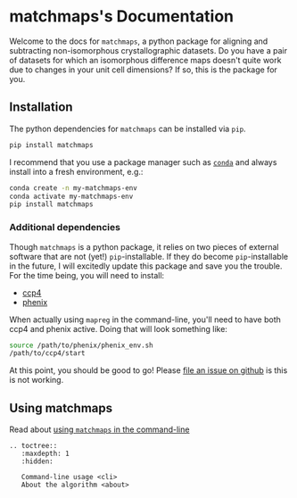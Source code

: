 # matchmaps's Documentation

Welcome to the docs for `matchmaps`, a python package for aligning and subtracting non-isomorphous crystallographic datasets. Do you have a pair of datasets for which an isomorphous difference maps doesn't quite work due to changes in your unit cell dimensions? If so, this is the package for you.

## Installation

The python dependencies for `matchmaps` can be installed via `pip`.
```bash
pip install matchmaps
```
I recommend that you use a package manager such as [`conda`](https://docs.conda.io/en/latest/) and always install into a fresh environment, e.g.:

```bash
conda create -n my-matchmaps-env
conda activate my-matchmaps-env
pip install matchmaps
```

### Additional dependencies

Though `matchmaps` is a python package, it relies on two pieces of external software that are not (yet!) `pip`-installable. If they do become `pip`-installable in the future, I will excitedly update this package and save you the trouble. For the time being, you will need to install:

 - [ccp4](https://www.ccp4.ac.uk/download/#os=mac)
 - [phenix](https://phenix-online.org/documentation/install-setup-run.html)

When actually using `mapreg` in the command-line, you'll need to have both ccp4 and phenix active. Doing that will look something like:
```bash
source /path/to/phenix/phenix_env.sh
/path/to/ccp4/start
```

At this point, you should be good to go! Please [file an issue on github](https://github.com/dennisbrookner/matchmaps/issues) is this is not working.

## Using matchmaps

Read about [using `matchmaps` in the command-line](cli.md)

```{eval-rst}
.. toctree::
   :maxdepth: 1
   :hidden:

   Command-line usage <cli>
   About the algorithm <about>
```
